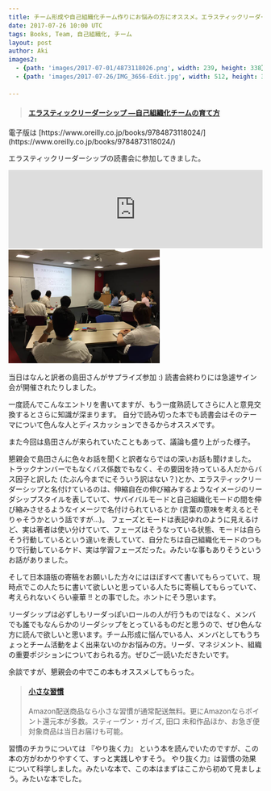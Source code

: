 ```yaml
---
title: チーム形成や自己組織化チーム作りにお悩みの方にオススメ。エラスティックリーダーシップ読書会で 読書 & ディスカッションしよう
date: 2017-07-26 10:00 UTC
tags: Books, Team, 自己組織化, チーム
layout: post
author: Aki
images2:
  - {path: 'images/2017-07-01/4873118026.png', width: 239, height: 338}
  - {path: 'images/2017-07-26/IMG_3656-Edit.jpg', width: 512, height: 384}

---
```


<blockquote class="embedly-card"><h4><a href="http://amzn.to/2uZZCcU">エラスティックリーダーシップ ―自己組織化チームの育て方</a></h4></blockquote>
<script async src="//cdn.embedly.com/widgets/platform.js" charset="UTF-8"></script>
電子版は [https://www.oreilly.co.jp/books/9784873118024/](https://www.oreilly.co.jp/books/9784873118024/)

エラスティックリーダーシップの読書会に参加してきました。

<iframe class="hatenablogcard" style="width:100%;height:155px;max-width:680px;" title="URLを記入するだけ！はてなブログカード風にWordpress記事も表示させるカスタマイズ方法" src="https://hatenablog-parts.com/embed?url=https://shin-osaka-agile.connpass.com/event/61928/" width="300" height="150" frameborder="0" scrolling="no"></iframe>
<img src="/images/2017-07-26/IMG_3656-Edit.jpg" alt="IMG_3656-Edit.jpg" width="300"/>


当日はなんと訳者の島田さんがサプライズ参加 :)
読書会終わりには急遽サイン会が開催されたりしました。

一度読んでこんなエントリを書いてますが、もう一度熟読してさらに人と意見交換するとさらに知識が深まります。
自分で読み切った本でも読書会はそのテーマについて色んな人とディスカッションできるからオススメです。

また今回は島田さんが来られていたこともあって、議論も盛り上がった様子。

懇親会で島田さんに色々お話を聞くと訳者ならではの深いお話も聞けました。
トラックナンバーでもなくバス係数でもなく、その要因を持っている人だからバス因子と訳した (たぶん今までにそういう訳はない？)とか、エラスティックリーダーシップと名付けているのは、伸縮自在の伸び縮みするようなイメージのリーダシップスタイルを表していて、サバイバルモードと自己組織化モードの間を伸び縮みさせるようなイメージで名付けられているとか (言葉の意味を考えるとそりゃそうかという話ですが...)。
フェーズとモードは表記ゆれのように見えるけど、実は著者は使い分けていて、フェーズはそうなっている状態、モードは自らそう行動しているという違いを表していて、自分たちは自己組織化モードのつもりで行動しているケド、実は学習フェーズだった。みたいな事もありそうというお話がありました。

そして日本語版の寄稿をお願いした方々にはほぼすべて書いてもらっていて、現時点でこの人たちに書いて欲しいと思っている人たちに寄稿してもらっていて、考えられないくらい豪華 !! との事でした。ホントにそう思います。

リーダシップは必ずしもリーダっぽいロールの人が行うものではなく、メンバでも誰でもなんらかのリーダシップをとっているものだと思うので、ぜひ色んな方に読んで欲しいと思います。チーム形成に悩んでいる人、メンバとしてもうちょっとチーム活動をよく出来ないのかお悩みの方。リーダ、マネジメント、組織の重要ポジションについておられる方。ぜひご一読いただきたいです。

余談ですが、懇親会の中でこの本もオススメしてもらった。

<blockquote class="embedly-card"><h4><a href="http://amzn.to/2vHteZx">小さな習慣</a></h4><p>Amazon配送商品なら小さな習慣が通常配送無料。更にAmazonならポイント還元本が多数。スティーヴン・ガイズ, 田口 未和作品ほか、お急ぎ便対象商品は当日お届けも可能。</p></blockquote>
<script async src="//cdn.embedly.com/widgets/platform.js" charset="UTF-8"></script>

習慣のチカラについては 『やり抜く力』 という本を読んでいたのですが、この本の方がわかりやすくて、すっと実践しやすそう。
やり抜く力』は習慣の効果について科学しました。みたいな本で、この本はまずはここから初めて見ましょう。みたいな本でした。

